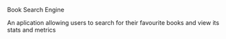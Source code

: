 Book Search Engine 

An aplication allowing users to search for their favourite books and view its stats and metrics
